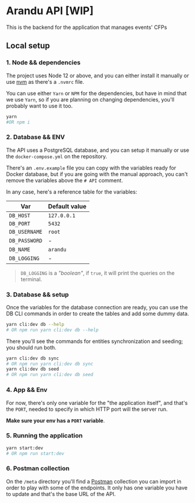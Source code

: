 # Arandu API [WIP]

This is the backend for the application that manages events' CFPs

## Local setup

### 1. Node && dependencies

The project uses Node 12 or above, and you can either install it manually or use [nvm](https://github.com/nvm-sh/nvm) as there's a `.nvmrc` file.

You can use either `Yarn` or `NPM` for the dependencies, but have in mind that we use `Yarn`, so if you are planning on changing dependencies, you'll probably want to use it too.

```sh
yarn
#OR npm i
```

### 2. Database && ENV

The API uses a PostgreSQL database, and you can setup it manually or use the `docker-compose.yml` on the repository.

There's an `.env.example` file you can copy with the variables ready for Docker database, but if you are going with the manual approach, you can't remove the variables above the `# API` comment.

In any case, here's a reference table for the variables:

| Var | Default value |
| --- | ------------- |
| `DB_HOST` | `127.0.0.1` |
| `DB_PORT` | `5432` |
| `DB_USERNAME` | `root` |
| `DB_PASSWORD` | - |
| `DB_NAME` | `arandu` |
| `DB_LOGGING` | - |

> `DB_LOGGING` is a _"boolean"_, if `true`, it will print the queries on the terminal.

### 3. Database && setup

Once the variables for the database connection are ready, you can use the DB CLI commands in order to create the tables and add some dummy data.

```sh
yarn cli:dev db --help
# OR npm run yarn cli:dev db --help
```

There you'll see the commands for entities synchronization and seeding; you should run both.

```sh
yarn cli:dev db sync
# OR npm run yarn cli:dev db sync
yarn cli:dev db seed
# OR npm run yarn cli:dev db seed
```

### 4. App && Env

For now, there's only one variable for the "the application itself", and that's the `PORT`, needed to specify in which HTTP port will the server run.

**Make sure your env has a `PORT` variable**.

### 5. Running the application

```sh
yarn start:dev
# OR npm run start:dev
```

### 6. Postman collection

On the `/meta` directory you'll find a [Postman](https://www.postman.com/) collection you can import in order to play with some of the endpoints. It only has one variable you have to update and that's the base URL of the API.